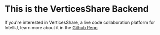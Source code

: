 # This is the VerticesShare Backend

If you're interested in VerticesShare, a live code collaboration platform for IntelliJ, learn more about it in the [Github Repo](https://github.com/charizardavi/VerticesShare)